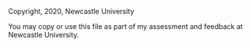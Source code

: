 Copyright, 2020, Newcastle University

You may copy or use this file as part of my assessment and feedback at
Newcastle University.
